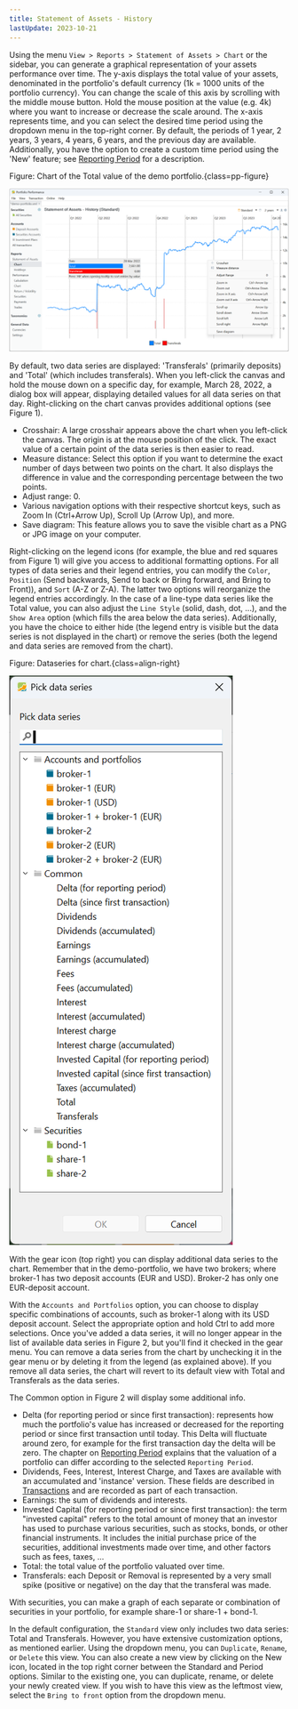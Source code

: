 ```yaml
---
title: Statement of Assets - History
lastUpdate: 2023-10-21
---
```


Using the menu `View > Reports > Statement of Assets > Chart` or the sidebar, you can generate a graphical representation of your assets performance over time. The y-axis displays the total value of your assets, denominated in the portfolio's default currency (1k = 1000 units of the portfolio currency). You can change the scale of this axis by scrolling with the middle mouse button. Hold the mouse position at the value (e.g. 4k) where you want to increase or decrease the scale around.  The x-axis represents time, and you can select the desired time period using the dropdown menu in the top-right corner. By default, the periods of 1 year, 2 years, 3 years, 4 years, 6 years, and the previous day are available. Additionally, you have the option to create a custom time period using the 'New' feature; see [Reporting Period](../../../concepts/reporting-period.md) for a description.


Figure: Chart of the Total value of the demo portfolio.{class=pp-figure}

![](../../../images/sb-reports-chart.svg)

By default, two data series are displayed: 'Transferals' (primarily deposits) and 'Total' (which includes transferals). When you left-click the canvas and hold the mouse down on a specific day, for example, March 28, 2022, a dialog box will appear, displaying detailed values for all data series on that day. Right-clicking on the chart canvas provides additional options (see Figure 1).

- Crosshair: A large crosshair appears above the chart when you left-click the canvas. The origin is at the mouse position of the click. The exact value of a certain point of the data series is then easier to read.
- Measure distance: Select this option if you want to determine the exact number of days between two points on the chart. It also displays the difference in value and the corresponding percentage between the two points.
- Adjust range: 0.
- Various navigation options with their respective shortcut keys, such as Zoom In (Ctrl+Arrow Up), Scroll Up (Arrow Up), and more.
- Save diagram: This feature allows you to save the visible chart as a PNG or JPG image on your computer.

Right-clicking on the legend icons (for example, the blue and red squares from Figure 1) will give you access to additional formatting options. For all types of data series and their legend entries, you can modify the `Color`, `Position` (Send backwards, Send to back or Bring forward, and Bring to Front)), and `Sort` (A-Z or Z-A). The latter two options will reorganize the legend entries accordingly. In the case of a line-type data series like the Total value, you can also adjust the `Line Style` (solid, dash, dot, ...), and the `Show Area` option (which fills the area below the data series). Additionally, you have the choice to either hide (the legend entry is visible but the data series is not displayed in the chart) or remove the series (both the legend and data series are removed from the chart).

Figure: Dataseries for chart.{class=align-right}

![](../../../images/sb-reports-chart-gear-add-dataseries.png)

With the gear icon (top right) you can display additional data series to the chart. Remember that in the demo-portfolio, we have two brokers; where broker-1 has two deposit accounts (EUR and USD). Broker-2 has only one EUR-deposit account.

With the `Accounts and Portfolios` option, you can choose to display specific combinations of accounts, such as broker-1 along with its USD deposit account. Select the appropriate option and hold Ctrl to add more selections. Once you've added a data series, it will no longer appear in the list of available data series in Figure 2, but you'll find it checked in the gear menu. You can remove a data series from the chart by unchecking it in the gear menu or by deleting it from the legend (as explained above). If you remove all data series, the chart will revert to its default view with Total and Transferals as the data series.

The Common option in Figure 2 will display some additional info.

- Delta (for reporting period or since first transaction): represents how much the portfolio's value has increased or decreased for the reporting period or since first transaction until today. This Delta will fluctuate around zero, for example for the first transaction day the delta will be zero. The chapter on [Reporting Period](../../../concepts/reporting-period.md) explains that the valuation of a portfolio can differ according to the selected `Reporting Period`.
- Dividends, Fees, Interest, Interest Charge, and Taxes are available with an accumulated and 'instance' version. These fields are described in [Transactions](../../../concepts/transaction.md) and are recorded as part of each transaction.
- Earnings: the sum of dividends and interests.
- Invested Capital (for reporting period or since first transaction): the term "invested capital" refers to the total amount of money that an investor has used to purchase various securities, such as stocks, bonds, or other financial instruments. It includes the initial purchase price of the securities, additional investments made over time, and other factors such as fees, taxes, ...
- Total: the total value of the portfolio valuated over time.
- Transferals: each Deposit or Removal is represented by a very small spike (positive or negative) on the day that the transferal was made.

With securities, you can make a graph of each separate or combination of securities in your portfolio, for example share-1 or share-1 + bond-1.

In the default configuration, the `Standard` view only includes two data series: Total and Transferals. However, you have extensive customization options, as mentioned earlier. Using the dropdown menu, you can `Duplicate`, `Rename`, or `Delete` this view. You can also create a new view by clicking on the New icon, located in the top right corner between the Standard and Period options. Similar to the existing one, you can duplicate, rename, or delete your newly created view. If you wish to have this view as the leftmost view, select the `Bring to front` option from the dropdown menu.








